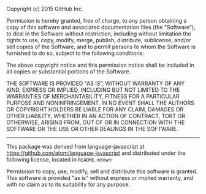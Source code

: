Copyright (c) 2015 GitHub Inc.

Permission is hereby granted, free of charge, to any person obtaining
a copy of this software and associated documentation files (the
"Software"), to deal in the Software without restriction, including
without limitation the rights to use, copy, modify, merge, publish,
distribute, sublicense, and/or sell copies of the Software, and to
permit persons to whom the Software is furnished to do so, subject to
the following conditions:

The above copyright notice and this permission notice shall be
included in all copies or substantial portions of the Software.

THE SOFTWARE IS PROVIDED "AS IS", WITHOUT WARRANTY OF ANY KIND,
EXPRESS OR IMPLIED, INCLUDING BUT NOT LIMITED TO THE WARRANTIES OF
MERCHANTABILITY, FITNESS FOR A PARTICULAR PURPOSE AND
NONINFRINGEMENT. IN NO EVENT SHALL THE AUTHORS OR COPYRIGHT HOLDERS BE
LIABLE FOR ANY CLAIM, DAMAGES OR OTHER LIABILITY, WHETHER IN AN ACTION
OF CONTRACT, TORT OR OTHERWISE, ARISING FROM, OUT OF OR IN CONNECTION
WITH THE SOFTWARE OR THE USE OR OTHER DEALINGS IN THE SOFTWARE.

--------------------------------------------------------------------

This package was derived from language-javascript at
https://github.com/atom/language-javascript and distributed under the
following license, located in `README.mdown`:

Permission to copy, use, modify, sell and distribute this
software is granted. This software is provided "as is" without
express or implied warranty, and with no claim as to its
suitability for any purpose.
